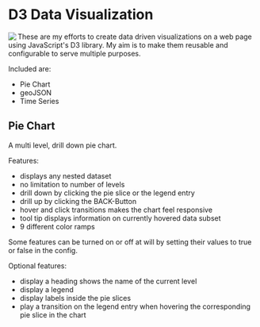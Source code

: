 # D3 Data Visualization

<img src="https://d3js.org/logo.svg" align="left">

These are my efforts to create data driven visualizations on a web page using JavaScript's D3 library.
My aim is to make them reusable and configurable to serve multiple purposes.

Included are:

* Pie Chart
* geoJSON
* Time Series

## Pie Chart

A multi level, drill down pie chart.

Features:

* displays any nested dataset
* no limitation to number of levels
* drill down by clicking the pie slice or the legend entry
* drill up by clicking the BACK-Button
* hover and click transitions makes the chart feel responsive
* tool tip displays information on currently hovered data subset
* 9 different color ramps

Some features can be turned on or off at will by setting their values to true or false in the config.

Optional features:

* display a heading shows the name of the current level
* display a legend
* display labels inside the pie slices
* play a transition on the legend entry when hovering the corresponding pie slice in the chart

